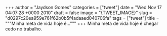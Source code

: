 
+++
author = "Jaydson Gomes"
categories = ["tweet"]
date = "Wed Nov 17 04:07:28 +0000 2010"
draft = false
image = "{TWEET_IMAGE}"
slug = "d0297c20ea959e761f62b0b5f4adaaed040706fa"
tags = ["tweet"]
title = """Minha meta de vida hoje é..."""
+++
Minha meta de vida hoje é chegar cedo no trabalho.
